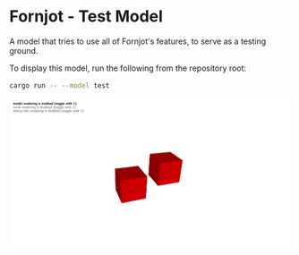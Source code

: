 # Fornjot - Test Model

A model that tries to use all of Fornjot's features, to serve as a testing ground.

To display this model, run the following from the repository root:
``` sh
cargo run -- --model test
```

![Screenshot of the test model](test.png)

